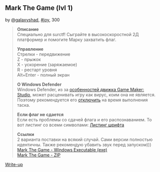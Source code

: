 ## Mark The Game (lvl 1)
by [@galaxyshad](https://github.com/galaxyshad), [#joy](/README.md#joy), 300

> **Описание**  
> Специально для surctf! Сыграйте в высокоскоростной 2Д платформер и помогите Марку захватить флаг.  
>  
> **Управление**  
> Стрелки - передвижение  
> Z - прыжок  
> X - ускорение (заряжаемое)  
> R - рестарт уровня  
> Alt+Enter - полный экран  
>  
> **О Windows Defender**  
> Windows Defender, из за [особенностей движка Game Maker: Studio](https://help.yoyogames.com/hc/en-us/articles/360031016592-What-to-do-if-your-game-is-false-positive-detected-as-a-virus), может расценивать игру как вирус, коим она не является. Поэтому рекомендуется его [отключить](https://support.microsoft.com/ru-ru/windows/%D0%BE%D1%82%D0%BA%D0%BB%D1%8E%D1%87%D0%B5%D0%BD%D0%B8%D0%B5-%D0%B0%D0%BD%D1%82%D0%B8%D0%B2%D0%B8%D1%80%D1%83%D1%81%D0%BD%D0%BE%D0%B9-%D0%B7%D0%B0%D1%89%D0%B8%D1%82%D1%8B-%D0%B2-%D0%B7%D0%B0%D1%89%D0%B8%D1%82%D0%BD%D0%B8%D0%BA%D0%B5-windows-%D0%BD%D0%B0-%D0%BF%D0%B0%D0%BD%D0%B5%D0%BB%D0%B8-%D0%B1%D0%B5%D0%B7%D0%BE%D0%BF%D0%B0%D1%81%D0%BD%D0%BE%D1%81%D1%82%D1%8C-windows-99e6004f-c54c-8509-773c-a4d776b77960) на время выполнения таска.  
>  
> **Если флаг не сдается**  
> Если есть проблемы со сдачей флага и его распознаванием. То вот листинг со всеми символами: [Листинг шрифта](https://i.ibb.co/9vHfRcp/nice-font.png)  
>  
> **Ссылки**  
> 2 варианта поставки на всякий случай. Сами версии полностью идентичны. Также рекомендую убавить звук перед запуском)))  
> [Mark The Game - Windows Executable (exe)](https://drive.google.com/file/d/1Zf-QhLIa7uJwsr9pCZCXyOLDR3YkvIW6/view?usp=sharing)  
> [Mark The Game - ZIP](https://drive.google.com/file/d/1YBYAyTNWAUbLENMcSdlv938x28iwVUL4/view?usp=sharing)  

[Write-up](mark_the_game_lvl1.pdf)